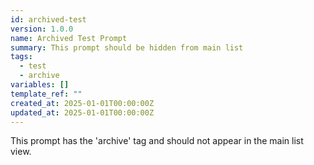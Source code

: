 ```yaml
---
id: archived-test
version: 1.0.0
name: Archived Test Prompt
summary: This prompt should be hidden from main list
tags:
  - test
  - archive
variables: []
template_ref: ""
created_at: 2025-01-01T00:00:00Z
updated_at: 2025-01-01T00:00:00Z
---
```


This prompt has the 'archive' tag and should not appear in the main list view.